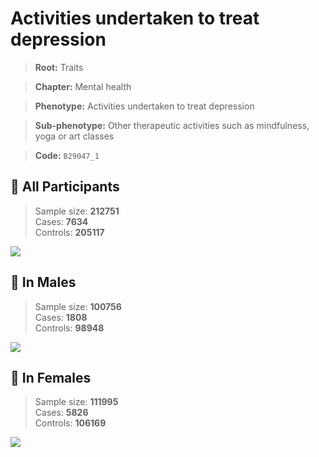 # Activities undertaken to treat depression
> **Root:** Traits  

> **Chapter:** Mental health  

> **Phenotype:** Activities undertaken to treat depression  

> **Sub-phenotype:** Other therapeutic activities such as mindfulness, yoga or art classes  

> **Code:** `B29047_1`

## 🧪 All Participants  
> Sample size: **212751**  
> Cases: **7634**  
> Controls: **205117**
<img src="/Traits/Figures/ALL/B29047_1.png"/>
<CsvTable src="/Traits_Data/ALL/LG_B29047_1.csv" label="🔍 View full results" />

## 👨 In Males  
> Sample size: **100756**  
> Cases: **1808**  
> Controls: **98948**
<img src="/Traits/Figures/Male/B29047_1.png"/>
<CsvTable src="/Traits_Data/Male/LG_B29047_1.csv" label="🔍 View full results" />

## 👩 In Females  
> Sample size: **111995**  
> Cases: **5826**  
> Controls: **106169**
<img src="/Traits/Figures/Female/B29047_1.png"/>
<CsvTable src="/Traits_Data/Female/LG_B29047_1.csv" label="🔍 View full results" />
